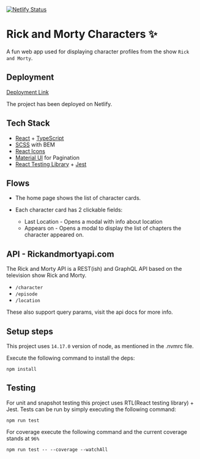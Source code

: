 [![Netlify Status](https://api.netlify.com/api/v1/badges/08789b94-c19c-4ad4-8953-df9519e7e392/deploy-status)](https://app.netlify.com/sites/rick-and-morty-char-web/deploys)

# Rick and Morty Characters :sparkles:

A fun web app used for displaying character profiles from the show `Rick and Morty`.

## Deployment

[Deployment Link](https://rick-and-morty-char-web.netlify.app/)

The project has been deployed on Netlify.

## Tech Stack

- [React](https://reactjs.org/) + [TypeScript](https://www.typescriptlang.org/)
- [SCSS](https://sass-lang.com/) with BEM
- [React Icons]()
- [Material UI](https://mui.com/) for Pagination
- [React Testing Library](https://testing-library.com/) + [Jest](https://jestjs.io/)

## Flows

- The home page shows the list of character cards.
- Each character card has 2 clickable fields:

  - Last Location - Opens a modal with info about location
  - Appears on - Opens a modal to display the list of chapters the character appeared on.

## API - Rickandmortyapi.com

The Rick and Morty API is a REST(ish) and GraphQL API based on the television show Rick and Morty.

- `/character`
- `/episode`
- `/location`

These also support query params, visit the api docs for more info.

## Setup steps

This project uses `14.17.0` version of node, as mentioned in the .nvmrc file.

Execute the following command to install the deps:

```
npm install
```

## Testing

For unit and snapshot testing this project uses RTL(React testing library) + Jest.
Tests can be run by simply executing the following command:

```
npm run test
```

For coverage execute the following command and the current coverage stands at `96%`

```
npm run test -- --coverage --watchAll
```
